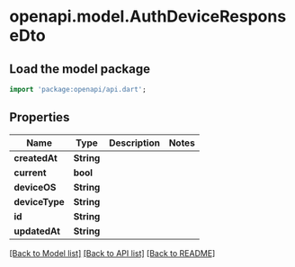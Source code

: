 # openapi.model.AuthDeviceResponseDto

## Load the model package
```dart
import 'package:openapi/api.dart';
```

## Properties
Name | Type | Description | Notes
------------ | ------------- | ------------- | -------------
**createdAt** | **String** |  | 
**current** | **bool** |  | 
**deviceOS** | **String** |  | 
**deviceType** | **String** |  | 
**id** | **String** |  | 
**updatedAt** | **String** |  | 

[[Back to Model list]](../README.md#documentation-for-models) [[Back to API list]](../README.md#documentation-for-api-endpoints) [[Back to README]](../README.md)


